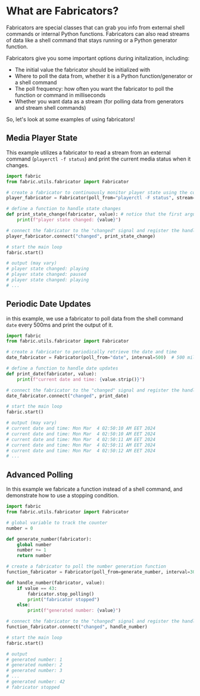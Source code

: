 # What are Fabricators?
Fabricators are special classes that can grab you info from external shell commands or internal Python functions. Fabricators can also read streams of data like a shell command that stays running or a Python generator function.

Fabricators give you some important options during initalization, including:

- The initial value the fabricator should be initialized with
- Where to poll the data from, whether it is a Python function/generator or a shell command
- The poll frequency: how often you want the fabricator to poll the function or command in milliseconds
- Whether you want data as a stream (for polling data from generators and stream shell commands)

So, let's look at some examples of using fabricators!

## Media Player State
This example utilizes a fabricator to read a stream from an external command (`playerctl -f status`) and print the current media status when it changes.

```python
import fabric
from fabric.utils.fabricator import Fabricator

# create a fabricator to continuously monitor player state using the command
player_fabricator = Fabricator(poll_from="playerctl -F status", stream=True)

# define a function to handle state changes
def print_state_change(fabricator, value): # notice that the first argument is the fabricator itself
    print(f"player state changed: {value}")

# connect the fabricator to the "changed" signal and register the handler
player_fabricator.connect("changed", print_state_change)

# start the main loop
fabric.start()

# output (may vary)
# player state changed: playing
# player state changed: paused
# player state changed: playing
# ...
```

## Periodic Date Updates
in this example, we use a fabricator to poll data from the shell command `date` every 500ms and print the output of it.
```python
import fabric
from fabric.utils.fabricator import Fabricator

# create a fabricator to periodically retrieve the date and time
date_fabricator = Fabricator(poll_from="date", interval=500)  # 500 milliseconds

# define a function to handle date updates
def print_date(fabricator, value):
    print(f"current date and time: {value.strip()}")

# connect the fabricator to the "changed" signal and register the handler
date_fabricator.connect("changed", print_date)

# start the main loop
fabric.start()

# output (may vary)
# current date and time: Mon Mar  4 02:50:10 AM EET 2024
# current date and time: Mon Mar  4 02:50:10 AM EET 2024
# current date and time: Mon Mar  4 02:50:11 AM EET 2024
# current date and time: Mon Mar  4 02:50:11 AM EET 2024
# current date and time: Mon Mar  4 02:50:12 AM EET 2024
# ...
```

## Advanced Polling
In this example we fabricate a function instead of a shell command, and demonstrate how to use a stopping condition.
```python
import fabric
from fabric.utils.fabricator import Fabricator

# global variable to track the counter
number = 0

def generate_number(fabricator):
    global number
    number += 1
    return number

# create a fabricator to poll the number generation function
function_fabricator = Fabricator(poll_from=generate_number, interval=300)  # 300 milliseconds

def handle_number(fabricator, value):
    if value == 43:
        fabricator.stop_polling()
        print("fabricator stopped")
    else:
        print(f"generated number: {value}")

# connect the fabricator to the "changed" signal and register the handler
function_fabricator.connect("changed", handle_number)

# start the main loop
fabric.start()

# output
# generated number: 1
# generated number: 2
# generated number: 3
# ...
# generated number: 42
# fabricator stopped
```
